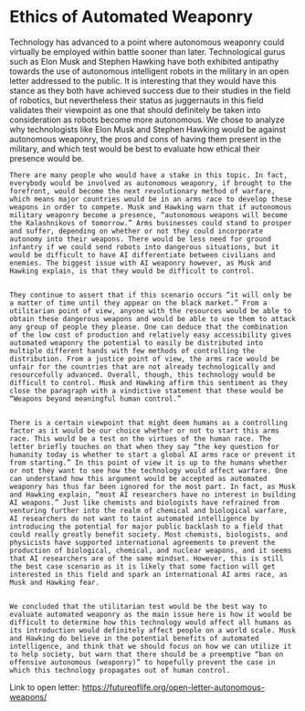 # Ethics of Automated Weaponry

  Technology has advanced to a point where autonomous weaponry could virtually be employed within battle sooner than later. Technological gurus such as Elon Musk and Stephen Hawking have both exhibited antipathy towards the use of autonomous intelligent robots in the military in an open letter addressed to the public. It is interesting that they would have this stance as they both have achieved success due to their studies in the field of robotics, but nevertheless their status as juggernauts in this field validates their viewpoint as one that should definitely be taken into consideration as robots become more autonomous. We chose to analyze why technologists like Elon Musk and Stephen Hawking would be against autonomous weaponry, the pros and cons of having them present in the military, and which test would be best to evaluate how ethical their presence would be. 
  

	There are many people who would have a stake in this topic. In fact, everybody would be involved as autonomous weaponry, if brought to the forefront, would become the next revolutionary method of warfare, which means major countries would be in an arms race to develop these weapons in order to compete. Musk and Hawking warn that if autonomous military weaponry become a presence, “autonomous weapons will become the Kalashnikovs of tomorrow.” Arms businesses could stand to prosper and suffer, depending on whether or not they could incorporate autonomy into their weapons. There would be less need for ground infantry if we could send robots into dangerous situations, but it would be difficult to have AI differentiate between civilians and enemies. The biggest issue with AI weaponry however, as Musk and Hawking explain, is that they would be difficult to control.
  
  
	They continue to assert that if this scenario occurs “it will only be a matter of time until they appear on the black market.” From a utilitarian point of view, anyone with the resources would be able to obtain these dangerous weapons and would be able to use them to attack any group of people they please. One can deduce that the combination of the low cost of production and relatively easy accessibility gives automated weaponry the potential to easily be distributed into multiple different hands with few methods of controlling the distribution. From a justice point of view, the arms race would be unfair for the countries that are not already technologically and resourcefully advanced. Overall, though, this technology would be difficult to control. Musk and Hawking affirm this sentiment as they close the paragraph with a vindictive statement that these would be “Weapons beyond meaningful human control.” 
  
  
	There is a certain viewpoint that might deem humans as a controlling factor as it would be our choice whether or not to start this arms race. This would be a test on the virtues of the human race. The letter briefly touches on that when they say “the key question for humanity today is whether to start a global AI arms race or prevent it from starting.” In this point of view it is up to the humans whether or not they want to see how the technology would affect warfare. One can understand how this argument would be accepted as automated weaponry has thus far been ignored for the most part. In fact, as Musk and Hawking explain, “most AI researchers have no interest in building AI weapons.” Just like chemists and biologists have refrained from venturing further into the realm of chemical and biological warfare, AI researchers do not want to taint automated intelligence by introducing the potential for major public backlash to a field that could really greatly benefit society. Most chemists, biologists, and physicists have supported international agreements to prevent the production of biological, chemical, and nuclear weapons, and it seems that AI researchers are of the same mindset. However, this is still the best case scenario as it is likely that some faction will get interested in this field and spark an international AI arms race, as Musk and Hawking fear.
  
  
	We concluded that the utilitarian test would be the best way to evaluate automated weaponry as the main issue here is how it would be difficult to determine how this technology would affect all humans as its introduction would definitely affect people on a world scale. Musk and Hawking do believe in the potential benefits of automated intelligence, and think that we should focus on how we can utilize it to help society, but warn that there should be a preemptive “ban on offensive autonomous (weaponry)” to hopefully prevent the case in which this technology propagates out of human control.
Link to open letter: https://futureoflife.org/open-letter-autonomous-weapons/

